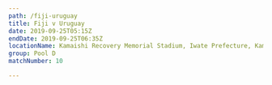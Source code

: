 ```yaml
---
path: /fiji-uruguay
title: Fiji v Uruguay
date: 2019-09-25T05:15Z
endDate: 2019-09-25T06:35Z
locationName: Kamaishi Recovery Memorial Stadium, Iwate Prefecture, Kamaishi City
group: Pool D
matchNumber: 10

---
```

